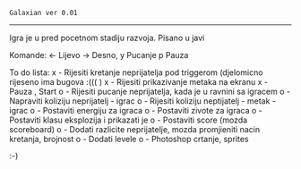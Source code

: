	Galaxian ver 0.01 
------------------------------
Igra je u pred pocetnom stadiju razvoja. 
Pisano u javi

Komande: 
<- Lijevo 
-> Desno, 
y  Pucanje 
p  Pauza

To do lista:
x - Rijesiti kretanje neprijatelja pod triggerom (djelomicno rijeseno ima bugova :((( )
x - Rijesiti prikazivanje metaka na ekranu
x - Pauza , Start
o - Rijesiti pucanje neprijatelja, kada je u ravnini sa igracem
o - Napraviti koliziju neprijatelj - igrac
o - Rijesiti koliziju neptijatelj - metak - igrac
o - Postaviti energiju za igraca
o - Postaviti zivote za igraca
o - Postaviti klasu eksplozija i prikazati je
o - Postaviti score (mozda scoreboard)
o - Dodati razlicite neprijatelje, mozda promjieniti nacin kretanja, brojnost
o - Dodati levele
o - Photoshop crtanje, sprites

:-) 